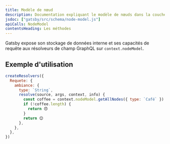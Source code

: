 ```yaml
---
title: Modèle de nœud
description: Documentation expliquant le modèle de nœuds dans la couche de données GraphQL de Gatsby
jsdoc: ["gatsby/src/schema/node-model.js"]
apiCalls: NodeModel
contentsHeading: Les méthodes
---
```


Gatsby expose son stockage de données interne et ses capacités de requête aux résolveurs de champ GraphQL sur `context.nodeModel`.

## Exemple d'utilisation

```javascript:title=gatsby-node.js
createResolvers({
  Requete: {
    ambiance: {
      type: `String`,
      resolve(source, args, context, info) {
        const coffee = context.nodeModel.getAllNodes({ type: `Café` })
        if (!coffee.length) {
          return 😞
        }
        return 😊
      },
    },
  },
})
```
